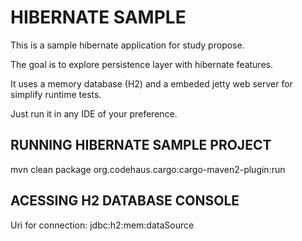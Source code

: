 # HIBERNATE SAMPLE

<p>This is a sample hibernate application for study propose.</p>
<p>The goal is to explore persistence layer with hibernate features.</p>
<p>It uses a memory database (H2) and a embeded jetty web server for simplify runtime tests.</p>
<p>Just run it in any IDE of your preference. </p>

## RUNNING HIBERNATE SAMPLE PROJECT

 mvn clean package org.codehaus.cargo:cargo-maven2-plugin:run

## ACESSING H2 DATABASE CONSOLE

 Uri for connection: jdbc:h2:mem:dataSource